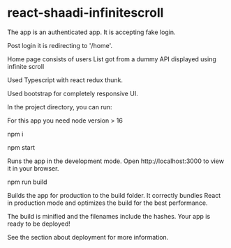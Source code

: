 # react-shaadi-infinitescroll

The app is an authenticated app. It is accepting fake login.

Post login it is redirecting to '/home'.

Home page consists of users List got from a dummy API displayed using infinite scroll

Used Typescript with react redux thunk.

Used bootstrap for completely responsive UI.


In the project directory, you can run:

For this app you need node version > 16

npm i

npm start

Runs the app in the development mode.
Open http://localhost:3000 to view it in your browser.

npm run build

Builds the app for production to the build folder.
It correctly bundles React in production mode and optimizes the build for the best performance.

The build is minified and the filenames include the hashes.
Your app is ready to be deployed!

See the section about deployment for more information.
